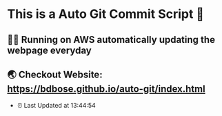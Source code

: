 # This is a Auto Git Commit Script :robot:

## :supervillain_man: Running on AWS automatically updating the webpage everyday

## :earth_asia: Checkout Website: https://bdbose.github.io/auto-git/index.html

- :alarm_clock: Last Updated at 13:44:54
